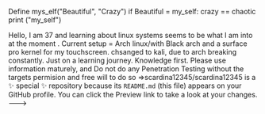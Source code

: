 Define mys_elf("Beautiful", "Crazy")
  if Beautiful = my_self:
      crazy == chaotic
    print ("my_self")
    
   Hello, I am 37 and learning about linux systems seems to be what I am into at the moment  . Current setup = Arch linux/with Black arch and a surface pro kernel for my touchscreen. chsanged to kali, due to arch breaking constantly.  Just on a learning journey.  Knowledge first. Please use information maturely, and Do not do any Penetration Testing without the targets permision and free will to do so
  =>scardina12345/scardina12345 is a ✨ special ✨ repository because its `README.md` (this file) appears on your GitHub profile.
You can click the Preview link to take a look at your changes.
--->
